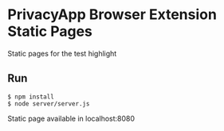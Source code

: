 # PrivacyApp Browser Extension Static Pages

Static pages for the test highlight

## Run

```
$ npm install
$ node server/server.js
```
Static page available in localhost:8080
